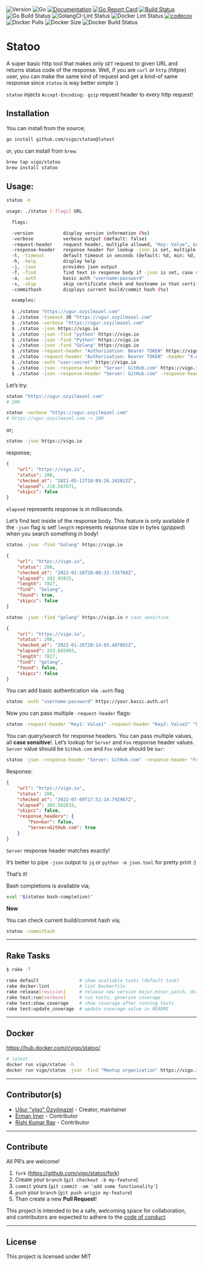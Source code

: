 ![Version](https://img.shields.io/badge/version-2.0.1-orange.svg)
![Go](https://img.shields.io/github/go-mod/go-version/vigo/statoo)
[![Documentation](https://godoc.org/github.com/vigo/statoo?status.svg)](https://pkg.go.dev/github.com/vigo/statoo)
[![Go Report Card](https://goreportcard.com/badge/github.com/vigo/statoo)](https://goreportcard.com/report/github.com/vigo/statoo)
[![Build Status](https://travis-ci.org/vigo/statoo.svg?branch=main)](https://travis-ci.org/vigo/statoo)
![Go Build Status](https://github.com/vigo/statoo/actions/workflows/go.yml/badge.svg)
![GolangCI-Lint Status](https://github.com/vigo/statoo/actions/workflows/golang-lint.yml/badge.svg)
![Docker Lint Status](https://github.com/vigo/statoo/actions/workflows/docker-lint.yml/badge.svg)
[![codecov](https://codecov.io/gh/vigo/statoo/branch/main/graph/badge.svg?token=BTVK8VKVZM)](https://codecov.io/gh/vigo/statoo)
![Docker Pulls](https://img.shields.io/docker/pulls/vigo/statoo)
![Docker Size](https://img.shields.io/docker/image-size/vigo/statoo)
![Docker Build Status](https://github.com/vigo/statoo/actions/workflows/dockerhub.yml/badge.svg)

# Statoo

A super basic http tool that makes only `GET` request to given URL and returns
status code of the response. Well, if you are `curl` or `http` (*httpie*) user,
you can make the same kind of request and get a kind-of same response since
`statoo` is way better simple :)

`statoo` injects `Accept-Encoding: gzip` request header to every http request!

## Installation

You can install from the source;

```bash
go install github.com/vigo/statoo@latest
```

or, you can install from `brew`:

```bash
brew tap vigo/statoo
brew install statoo
```

## Usage:

```bash
statoo -h
```

```bash
usage: ./statoo [-flags] URL

  flags:

  -version           display version information (%s)
  -verbose           verbose output (default: false)
  -request-header    request header, multiple allowed, "Key: Value", case sensitive
  -response-header   response header for lookup -json is set, multiple allowed, "Key: Value"
  -t, -timeout       default timeout in seconds (default: %d, min: %d, max: %d)
  -h, -help          display help
  -j, -json          provides json output
  -f, -find          find text in response body if -json is set, case sensitive
  -a, -auth          basic auth "username:password"
  -s, -skip          skip certificate check and hostname in that certificate (default: false)
  -commithash        displays current build/commit hash (%s)

  examples:
  
  $ ./statoo "https://ugur.ozyilmazel.com"
  $ ./statoo -timeout 30 "https://ugur.ozyilmazel.com"
  $ ./statoo -verbose "https://ugur.ozyilmazel.com"
  $ ./statoo -json https://vigo.io
  $ ./statoo -json -find "python" https://vigo.io
  $ ./statoo -json -find "Python" https://vigo.io
  $ ./statoo -json -find "Golang" https://vigo.io
  $ ./statoo -request-header "Authorization: Bearer TOKEN" https://vigo.io
  $ ./statoo -request-header "Authorization: Bearer TOKEN" -header "X-Api-Key: APIKEY" https://vigo.io
  $ ./statoo -auth "user:secret" https://vigo.io
  $ ./statoo -json -response-header "Server: GitHub.com" https://vigo.io
  $ ./statoo -json -response-header "Server: GitHub.com" -response-header "Foo: bar" https://vigo.io
```

Let’s try:

```bash
statoo "https://ugur.ozyilmazel.com"
# 200
```

```bash
statoo -verbose "https://ugur.ozyilmazel.com"
# https://ugur.ozyilmazel.com -> 200
```

or;

```bash
statoo -json https://vigo.io
```

response;

```json
{
    "url": "https://vigo.io",
    "status": 200,
    "checked_at": "2021-05-13T18:09:26.342012Z",
    "elapsed": 210.587871,
    "skipcc": false
}
```

`elapsed` represents response is in milliseconds.

Let’s find text inside of the response body. This feature is only available if
the `-json` flag is set! `length` represents response size in bytes
(*gzipped*) when you search something in body!

```bash
statoo -json -find "Golang" https://vigo.io
```

```json
{
    "url": "https://vigo.io",
    "status": 200,
    "checked_at": "2022-01-26T20:08:33.735768Z",
    "elapsed": 242.93925,
    "length": 7827,
    "find": "Golang",
    "found": true,
    "skipcc": false
}
```

```bash
statoo -json -find "golang" https://vigo.io # case sensitive
```

```json
{
    "url": "https://vigo.io",
    "status": 200,
    "checked_at": "2022-01-26T20:14:03.487002Z",
    "elapsed": 253.665083,
    "length": 7827,
    "find": "golang",
    "found": false,
    "skipcc": false
}
```

You can add basic authentication via `-auth` flag

```bash
statoo -auth "username:password" https://your.basic.auth.url
```

Now you can pass multiple `-request-header` flags:

```bash
statoo -request-header "Key1: Value1" -request-header "Key2: Value2" "https://ugur.ozyilmazel.com"
```

You can query/search for response headers. You can pass multiple values, all
**case sensitive**!. Let’s lookup for `Server` and `Foo` response header values.
`Server` value should be `GitHub.com` and `Foo` value should be `bar`:

```bash
statoo -json -response-header "Server: GitHub.com" -response-header "Foo: bar" https://vigo.io
```

Response:

```json
{
    "url": "https://vigo.io",
    "status": 200,
    "checked_at": "2022-07-09T17:51:14.792987Z",
    "elapsed": 305.502833,
    "skipcc": false,
    "response_headers": {
        "Foo=bar": false,
        "Server=GitHub.com": true
    }
}
```

`Server` response header matches exactly!

It’s better to pipe `-json` output to `jq` or `python -m json.tool` for pretty
print :)

That’s it!

Bash completions is available via;

```bash
eval "$(statoo bash-completion)"
```

**New**

You can check current build/commit hash via;

```bash
statoo -commithash
```

---

## Rake Tasks

```bash
$ rake -T

rake default               # show avaliable tasks (default task)
rake docker:lint           # lint Dockerfile
rake release[revision]     # release new version major,minor,patch, default: patch
rake test:run[verbose]     # run tests, generate coverage
rake test:show_coverage    # show coverage after running tests
rake test:update_coverage  # update coverage value in README
```

---

## Docker

https://hub.docker.com/r/vigo/statoo/

```bash
# latest
docker run vigo/statoo -h
docker run vigo/statoo -json -find "Meetup organization" https://vigo.io
```

---

## Contributor(s)

* [Uğur "vigo" Özyılmazel](https://github.com/vigo) - Creator, maintainer
* [Erman İmer](https://github.com/ermanimer) - Contributor
* [Rishi Kumar Ray](https://github.com/RishiKumarRay) - Contributor

---

## Contribute

All PR’s are welcome!

1. `fork` (https://github.com/vigo/statoo/fork)
1. Create your `branch` (`git checkout -b my-feature`)
1. `commit` yours (`git commit -am 'add some functionality'`)
1. `push` your `branch` (`git push origin my-feature`)
1. Than create a new **Pull Request**!

This project is intended to be a safe, welcoming space for collaboration, and
contributors are expected to adhere to the [code of conduct][coc].

---

## License

This project is licensed under MIT

[coc]: https://github.com/vigo/statoo/blob/main/CODE_OF_CONDUCT.md